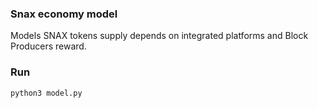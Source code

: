 ### Snax economy model

Models SNAX tokens supply depends on integrated platforms and Block Producers reward.

### Run 

`python3 model.py`
